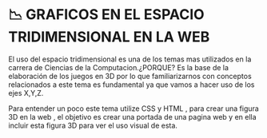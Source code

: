 #  📉 GRAFICOS EN EL ESPACIO TRIDIMENSIONAL EN LA WEB
El uso del espacio tridimensional es una de los temas mas utilizados en la carrera de Ciencias de la Computacion.¿PORQUE? Es la base de la elaboración de los juegos en 3D por lo que familiarizarnos con conceptos relacionados a este tema es fundamental ya que vamos a hacer uso de los ejes X,Y,Z.

Para entender un poco este tema utilize CSS y HTML , para crear una figura 3D en la web , el objetivo es crear una portada de una pagina web y en ella incluir esta figura 3D para ver el uso visual de esta.
